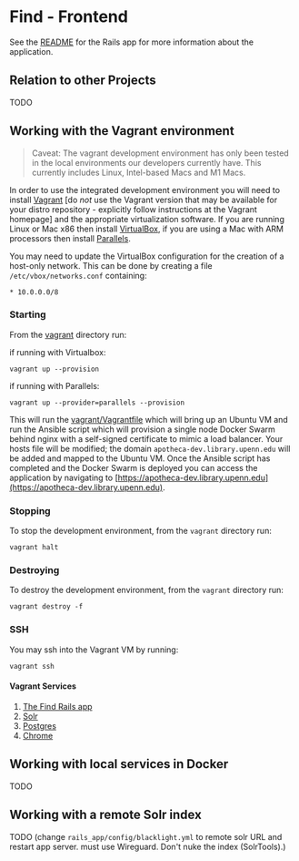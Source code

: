 # Find - Frontend

See the [README](rails_app/README.md) for the Rails app for more information about the application.

## Relation to other Projects

TODO

## Working with the Vagrant environment

> Caveat: The vagrant development environment has only been tested in the local environments our developers currently have. This currently includes Linux, Intel-based Macs and M1 Macs.

In order to use the integrated development environment you will need to install [Vagrant](https://www.vagrantup.com/docs/installation) [do *not* use the Vagrant version that may be available for your distro repository - explicitly follow instructions at the Vagrant homepage] and the appropriate virtualization software. If you are running Linux or Mac x86 then install [VirtualBox](https://www.virtualbox.org/wiki/Linux_Downloads), if you are using a Mac with ARM processors then install [Parallels](https://www.parallels.com/).

You may need to update the VirtualBox configuration for the creation of a host-only network. This can be done by creating a file `/etc/vbox/networks.conf` containing:

```
* 10.0.0.0/8
```

### Starting

From the [vagrant](vagrant) directory run:

if running with Virtualbox:
```
vagrant up --provision
```

if running with Parallels:
```
vagrant up --provider=parallels --provision
```

This will run the [vagrant/Vagrantfile](vagrant/Vagrantfile) which will bring up an Ubuntu VM and run the Ansible script which will provision a single node Docker Swarm behind nginx with a self-signed certificate to mimic a load balancer. Your hosts file will be modified; the domain `apotheca-dev.library.upenn.edu` will be added and mapped to the Ubuntu VM. Once the Ansible script has completed and the Docker Swarm is deployed you can access the application by navigating to [https://apotheca-dev.library.upenn.edu](https://apotheca-dev.library.upenn.edu).

### Stopping

To stop the development environment, from the `vagrant` directory run:

```
vagrant halt
```

### Destroying

To destroy the development environment, from the `vagrant` directory run:

```
vagrant destroy -f
```

### SSH

You may ssh into the Vagrant VM by running:

```
vagrant ssh
```

#### Vagrant Services

1. [The Find Rails app]()
2. [Solr]()
3. [Postgres]()
4. [Chrome]()

## Working with local services in Docker

TODO

## Working with a remote Solr index

TODO (change `rails_app/config/blacklight.yml` to remote solr URL and restart app server. must use Wireguard. Don't nuke the index (SolrTools).)